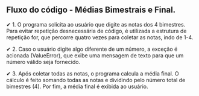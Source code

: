 ## Fluxo do código - Médias Bimestrais e Final.

✔ 1. O programa solicita ao usuário que digite as notas dos 4 bimestres. Para evitar repetição desnecessária de código, é utilizada a estrutura de repetição for, que percorre quatro vezes para coletar as notas, indo de 1-4.

✔ 2. Caso o usuário digite algo diferente de um número, a exceção é acionada (ValueError), que exibe uma mensagem de texto para que um número válido seja fornecido.

✔ 3. Após coletar todas as notas, o programa calcula a média final. O cálculo é feito somando todas as notas e dividindo pelo número total de bimestres (4). Por fim, a média final é exibida ao usuário.